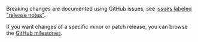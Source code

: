 Breaking changes are documented using GitHub issues, see [issues labeled "release notes"](https://github.com/hapijs/marker/issues?q=is%3Aissue+label%3A%22release+notes%22).

If you want changes of a specific minor or patch release, you can browse the [GitHub milestones](https://github.com/hapijs/marker/milestones?state=closed&direction=asc&sort=due_date).
